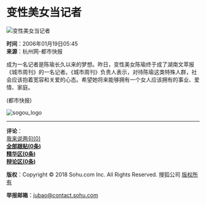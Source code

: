 # 变性美女当记者

![变性美女当记者](https://photo.sohu.com/2004/06/02/46/Img220364604.gif)

**时间**：2006年01月19日05:45  
**来源**：杭州网-都市快报

成为一名记者是陈瑜长久以来的梦想。昨日，变性美女陈瑜终于成了湖南文萃报《城市周刊》的一名记者。《城市周刊》负责人表示，对待陈瑜这类特殊人群，社会应该抱着宽容和关爱的心态。希望她将来能够拥有一个女人应该拥有的事业、爱情、家庭。

(都市快报)

![sogou_logo](https://photocdn.sohu.com/logo/sogou_logo.gif)

---

**评论**：  
[我来说两句(0)](https://comment.news.sohu.com/comment/topic.jsp?id=241505479)  
[**全部跟贴(0条)**](https://comment2.news.sohu.com/viewcomments.action?id=241505479)  
[**精华区(0条)**](https://comment2.news.sohu.com/viewelites.action?id=241505479)  
[**辩论区(0条)**](https://comment2.news.sohu.com/viewdebates.action?id=241505479)  

**版权**：Copyright © 2018 Sohu.com Inc. All Rights Reserved. 搜狐公司 [版权所有](https://corp.sohu.com/s2007/copyright/) 

**举报邮箱**：[jubao@contact.sohu.com](mailto:jubao@contact.sohu.com)